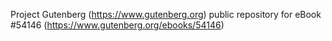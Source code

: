 Project Gutenberg (https://www.gutenberg.org) public repository for
eBook #54146 (https://www.gutenberg.org/ebooks/54146)
